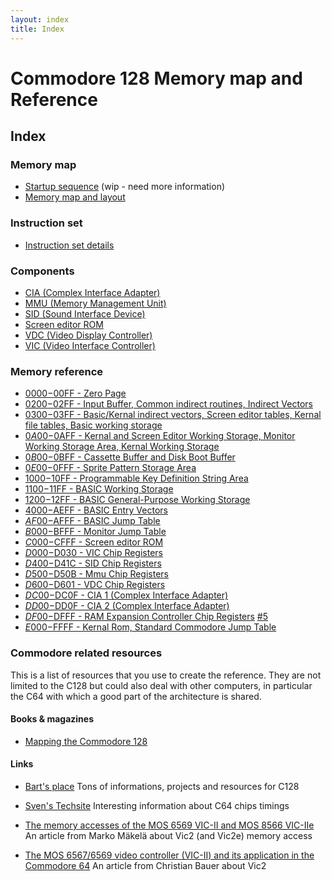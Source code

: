 ```yaml
---
layout: index
title: Index
---
```

# Commodore 128 Memory map and Reference

## Index

### Memory map
* [Startup sequence](StartupSequence) (wip - need more information)
* [Memory map and layout](MemoryMap)

### Instruction set
* [Instruction set details](InstructionSet)
<!--* [Opcode layout](OpcodeLayout)-->

### Components
* [CIA (Complex Interface Adapter)](Cia)
* [MMU (Memory Management Unit)](Mmu)
* [SID (Sound Interface Device)](Sid)
* [Screen editor ROM](ScreenEditorRom)
* [VDC (Video Display Controller)](Vdc)
* [VIC (Video Interface Controller)](Vic)

### Memory reference
* [$0000-$00FF - Zero Page](0000)
* [$0200-$02FF - Input Buffer, Common indirect routines, Indirect Vectors](0200)
* [$0300-$03FF - Basic/Kernal indirect vectors, Screen editor tables, Kernal file tables, Basic working storage](0300)
* [$0A00-$0AFF - Kernal and Screen Editor Working Storage, Monitor Working Storage Area, Kernal Working Storage](0A00)
* [$0B00-$0BFF - Cassette Buffer and Disk Boot Buffer](0B00)
* [$0E00-$0FFF - Sprite Pattern Storage Area](0E00)
* [$1000-$10FF - Programmable Key Definition String Area](1000)
* [$1100-$11FF - BASIC Working Storage](1100)
* [$1200-$12FF - BASIC General-Purpose Working Storage](1200)
* [$4000-$AEFF - BASIC Entry Vectors](4000)
* [$AF00-$AFFF - BASIC Jump Table](AF00)
* [$B000-$BFFF - Monitor Jump Table](B000)
* [$C000-$CFFF - Screen editor ROM](C000)
* [$D000-$D030 - VIC Chip Registers](D000)
* [$D400-$D41C - SID Chip Registers](D400)
* [$D500-$D50B - Mmu Chip Registers](D500)
* [$D600-$D601 - VDC Chip Registers](D600)
* [$DC00-$DC0F - CIA 1 (Complex Interface Adapter)](DC00)
* [$DD00-$DD0F - CIA 2 (Complex Interface Adapter)](DD00)
* [$DF00-$DFFF - RAM Expansion Controller Chip Registers](DF00) [#5](https://github.com/c128lib/Reference/issues/5)
* [$E000-$FFFF - Kernal Rom, Standard Commodore Jump Table](E000)

### Commodore related resources
This is a list of resources that you use to create the reference.
They are not limited to the C128 but could also deal with other computers,
in particular the C64 with which a good part of the architecture is shared.

#### Books & magazines

* [Mapping the Commodore 128](https://www.cubic.org/~doj/c64/mapping128.pdf)

#### Links

* [Bart's place](https://www.bartsplace.net/topics/cbm.shtml)
Tons of informations, projects and resources for C128

* [Sven's Techsite](http://tech.guitarsite.de/c64_scope.html)
Interesting information about C64 chips timings

* [The memory accesses of the MOS 6569 VIC-II and MOS 8566 VIC-IIe](https://ist.uwaterloo.ca/~schepers/MJK/ascii/vic2-pal.txt)
An article from Marko Mäkelä about Vic2 (and Vic2e) memory access

* [The MOS 6567/6569 video controller (VIC-II) and its application in the Commodore 64](https://ist.uwaterloo.ca/~schepers/MJK/ascii/VIC-Article.txt)
An article from Christian Bauer about Vic2


